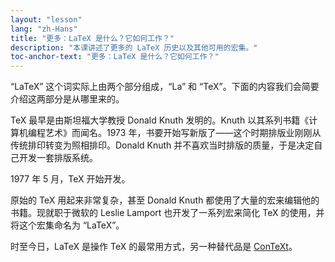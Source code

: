 ```yaml
---
layout: "lesson"
lang: "zh-Hans"
title: "更多：LaTeX 是什么？它如何工作？"
description: "本课讲述了更多的 LaTeX 历史以及其他可用的宏集。"
toc-anchor-text: "更多：LaTeX 是什么？它如何工作？"
---
```


“LaTeX” 这个词实际上由两个部分组成，“La” 和 “TeX”。下面的内容我们会简要介绍这两部分是从哪里来的。

TeX 最早是由斯坦福大学教授 Donald Knuth 发明的。Knuth 以其系列书籍《计算机编程艺术》而闻名。1973 年，书要开始写新版了——这个时期排版业刚刚从传统排印转变为照相排印。Donald Knuth 并不喜欢当时排版的质量，于是决定自己开发一套排版系统。

1977 年 5 月，TeX 开始开发。

原始的 TeX 用起来非常复杂，甚至 Donald Knuth 都使用了大量的宏来编辑他的书籍。现就职于微软的 Leslie Lamport 也开发了一系列宏来简化 TeX 的使用，并将这个宏集命名为 “LaTeX”。

时至今日，LaTeX 是操作 TeX 的最常用方式，另一种替代品是 [ConTeXt](https://www.contextgarden.net/)。